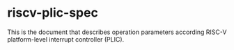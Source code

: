 # riscv-plic-spec
This is the document that describes operation parameters according RISC-V platform-level interrupt controller (PLIC).
